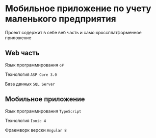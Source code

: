# Мобильное приложение по учету маленького предприятия
Проект содержит в себе веб часть и само кроссплатформенное приложение
## Web часть
Язык программирования `c#`

Технология `ASP Core 3.0`

База данных `SQL Server`
## Мобильное приложение
Язык программирования `TypeScript`

Технология `Ionic 4`

Фраемворк верски `Angular 8`
